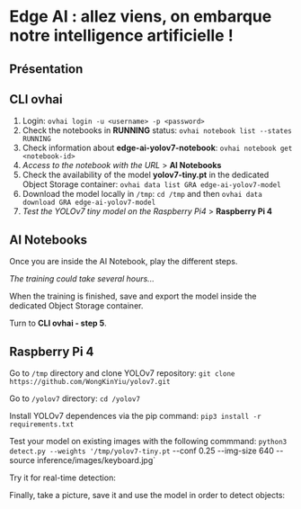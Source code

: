# Edge AI : allez viens, on embarque notre intelligence artificielle !


## Présentation



## CLI ovhai

1. Login: `ovhai login -u <username> -p <password>`
2. Check the notebooks in **RUNNING** status: `ovhai notebook list --states RUNNING`
3. Check information about **edge-ai-yolov7-notebook**: `ovhai notebook get <notebook-id>`
4. *Access to the notebook with the URL* > **AI Notebooks**
5. Check the availability of the model **yolov7-tiny.pt** in the dedicated Object Storage container: `ovhai data list GRA edge-ai-yolov7-model`
6. Download the model locally in `/tmp`: `cd /tmp` and then `ovhai data download GRA edge-ai-yolov7-model`
7. *Test the YOLOv7 tiny model on the Raspberry Pi4* > **Raspberry Pi 4**

## AI Notebooks

Once you are inside the AI Notebook, play the different steps. 

*The training could take several hours...*

When the training is finished, save and export the model inside the dedicated Object Storage container.

Turn to **CLI ovhai - step 5**.

## Raspberry Pi 4

Go to `/tmp` directory and clone YOLOv7 repository: `git clone https://github.com/WongKinYiu/yolov7.git`

Go to `/yolov7` directory: `cd /yolov7`

Install YOLOv7 dependences via the pip command: `pip3 install -r requirements.txt`

Test your model on existing images with the following commmand: `python3 detect.py --weights '/tmp/yolov7-tiny.pt` --conf 0.25 --img-size 640 --source inference/images/keyboard.jpg`


Try it for real-time detection:

Finally, take a picture, save it and use the model in order to detect objects:
